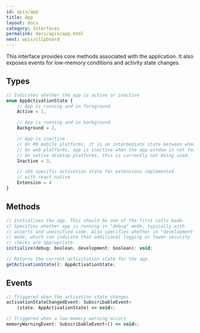 ```yaml
---
id: apis/app
title: App
layout: docs
category: Interfaces
permalink: docs/apis/app.html
next: apis/clipboard
---
```


This interface provides core methods associated with the application. It also exposes events for low-memory conditions and activity state changes.

## Types
``` javascript
// Indicates whether the app is active or inactive
enum AppActivationState {
    // App is running and in foreground
    Active = 1,

    // App is running and in background
    Background = 2,

    // App is inactive
    // On RN mobile platforms, it is an intermediate state between when app transitions between foreground and background.
    // On web platforms, app is inactive when the app window is not focused.
    // On native desktop platforms, this is currently not being used.
    Inactive = 3,

    // iOS specific activation state for extensions implemented
    // with react-native
    Extension = 4
}
```

## Methods
``` javascript
// Initializes the app. This should be one of the first calls made.
// Specifies whether app is running in "debug" mode, typically with
// asserts and unminified code. Also specifies whether in "development"
// mode, which can indicate that additional logging or fewer security
// checks are appropriate.
initialize(debug: boolean, development: boolean): void;

// Returns the current activitation state for the app
getActivationState(): AppActivationState;
```

## Events
``` javascript
// Triggered when the activation state changes
activationStateChangedEvent: SubscribableEvent<
    (state: AppActivationState) => void>;

// Triggered when a low-memory warning occurs
memoryWarningEvent: SubscribableEvent<() => void>;
```

